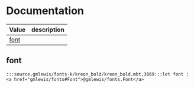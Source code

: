 # Documentation
|Value|description|
|---|---|
|[font](#font)||

## font

```moonbit
:::source,gmlewis/fonts-k/kreon_bold/kreon_bold.mbt,3669:::let font : <a href="gmlewis/fonts#Font">@gmlewis/fonts.Font</a>
```

